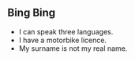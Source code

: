 ## Bing Bing

- I can speak three languages.
- I have a motorbike licence.
- My surname is not my real name.


